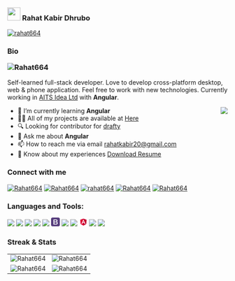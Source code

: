 

### <img src="https://media.giphy.com/media/hvRJCLFzcasrR4ia7z/giphy.gif" width="30px" height="30px"> Rahat Kabir Dhrubo 
<p align="left"> <a href="https://github.com/ryo-ma/github-profile-trophy"><img src="https://github-profile-trophy.vercel.app/?username=rahat664&theme=radical" alt="rahat664" /></a> </p>

### Bio <p align="left"> <img src="https://komarev.com/ghpvc/?username=Rahat664&label=Profile%20views&color=0e75b6&style=flat" alt="Rahat664" /> </p>
Self-learned full-stack developer. Love to develop cross-platform desktop, web & phone application. Feel free to work with new technologies. Currently working in [AITS Idea Ltd](https://github.com/AITSidea) with **Angular**.

 <img align="right"  src="https://avatars.githubusercontent.com/u/55030561?v=4" height = "300" />

- 🌱 I’m currently learning **Angular**
- 👨‍💻 All of my projects are available at [Here](https://github.com/Rahat664/works)
- 🔍 Looking for contributor for [drafty](https://github.com/Rahat664/drafty)
- 💬 Ask me about **Angular**
- 📫 How to reach me via email [rahatkabir20@gmail.com](mailto:rahatkabir20@gmail.com)
- 📄 Know about my experiences [Download Resume](https://drive.google.com/file/d/1WDiQnv8A-pSTK5BKzd6FxTZywRI-9pGY/view?usp=sharing)

### Connect with me
<p align="left">

<a href="https://twitter.com/rahatoni354" target="blank"><img align="center" src="https://raw.githubusercontent.com/rahuldkjain/github-profile-readme-generator/master/src/images/icons/Social/twitter.svg" alt="Rahat664" height="30" width="40" /></a>
<a href="https://www.linkedin.com/in/rahat664/" target="blank"><img align="center" src="https://raw.githubusercontent.com/rahuldkjain/github-profile-readme-generator/master/src/images/icons/Social/linked-in-alt.svg" alt="Rahat664" height="30" width="40" /></a>
<a href="https://stackoverflow.com/users/16548750/rahat-kabir" target="blank"><img align="center" src="https://raw.githubusercontent.com/rahuldkjain/github-profile-readme-generator/master/src/images/icons/Social/stack-overflow.svg" alt="rahat664" height="30" width="40" /></a>
<a href="https://www.instagram.com/rahat952/" target="blank"><img align="center" src="https://raw.githubusercontent.com/rahuldkjain/github-profile-readme-generator/master/src/images/icons/Social/instagram.svg" alt="Rahat664" height="30" width="40" /></a>
<a href="https://www.facebook.com/rahat6452" target="blank"><img align="center" src="https://raw.githubusercontent.com/rahuldkjain/github-profile-readme-generator/master/src/images/icons/Social/facebook.svg" alt="Rahat664" height="30" width="40" /></a>
  
</p>

<h3 align="left">Languages and Tools:</h3>
<p align="left"> 
 <code><img height="20" src="https://image.flaticon.com/icons/png/128/3522/3522283.png"></code>
<code><img height="20" src="https://image.flaticon.com/icons/png/128/919/919841.png"></code>
<code><img height="20" src="https://image.flaticon.com/icons/png/128/888/888859.png"></code>
<code><img height="20" src="https://image.flaticon.com/icons/png/128/778/778533.png"></code>
<code><img height="20" src="https://image.flaticon.com/icons/png/128/919/919828.png"></code>
<code><img height="20" src="https://raw.githubusercontent.com/github/explore/80688e429a7d4ef2fca1e82350fe8e3517d3494d/topics/bootstrap/bootstrap.png"></code>
<code><img height="20" src="https://image.flaticon.com/icons/png/128/919/919832.png"></code>
<code><img height="20" src="https://image.flaticon.com/icons/png/128/919/919831.png"></code>
<code><img height="20" src="https://raw.githubusercontent.com/github/explore/80688e429a7d4ef2fca1e82350fe8e3517d3494d/topics/angular/angular.png"></code>
<code><img height="20" src="https://seeklogo.com/images/R/react-logo-7B3CE81517-seeklogo.com.png"></code>
 <code><img height="20" src="https://seeklogo.com/images/N/nodejs-logo-FBE122E377-seeklogo.com.png"></code>
 </p>


### Streak & Stats
<table>
<tr>
 <td><img object-fit="cover" object-fit="center" width="100%" height="100%" src="https://github-readme-streak-stats.herokuapp.com/?user=Rahat664&" alt="Rahat664" /></td>
 <td><img object-fit="cover" object-fit="center" width="100%" height="100%" src="https://github-stats-alpha.vercel.app/api/?username=Rahat664&tc=333&ic=333&bc=transparent" alt="Rahat664"/></td>
</tr>
 <tr>
    <td><img object-fit="cover" object-fit="center" width="100%" height="100%"  src="https://github-readme-stats.vercel.app/api/top-langs?username=rahat664&show_icons=true&locale=en&layout=compact" alt="Rahat664" /> </td>
     <td><img object-fit="cover" object-fit="center" width="100%" height="100%"  src="https://github-readme-stats-anuraghazra1.vercel.app/api?username=rahat664" alt="Rahat664" /> </td>
</tr>
</table>
 



